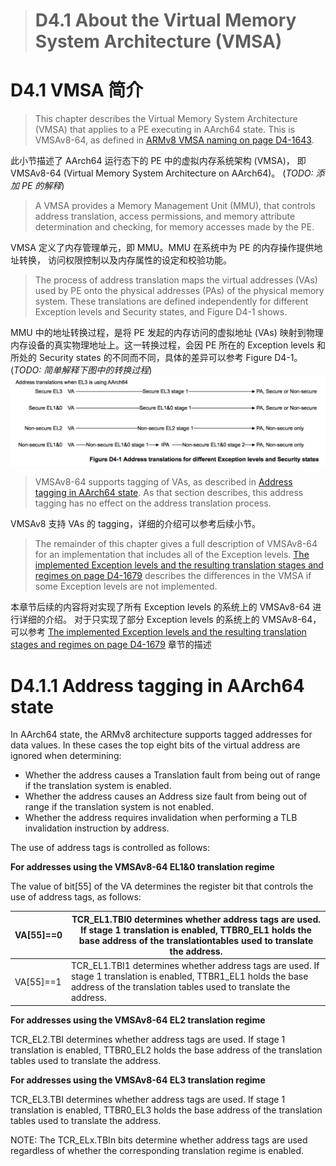 ># D4.1 About the Virtual Memory System Architecture (VMSA)

# D4.1 VMSA 简介

> This chapter describes the Virtual Memory System Architecture (VMSA) 
 > that applies to a PE executing in AArch64 state.
> This is VMSAv8-64, as defined in [ARMv8 VMSA naming on page D4-1643](todo.md).

此小节描述了 AArch64 运行态下的 PE 中的虚拟内存系统架构 (VMSA)，
即 VMSAv8-64 (Virtual Memory System Architecture on AArch64)。
(*TODO: 添加 PE 的解释*)

> A VMSA provides a Memory Management Unit (MMU), 
 > that controls address translation, access permissions,
 > and memory attribute determination and checking, 
 > for memory accesses made by the PE.

<!-- VMSA 定义了内存管理单元 这句不知道如何翻译会更贴切 -->
VMSA 定义了内存管理单元，即 MMU。MMU 在系统中为 PE 的内存操作提供地址转换，
访问权限控制以及内存属性的设定和校验功能。

> The process of address translation maps the virtual addresses (VAs) used by 
 > PE onto the physical addresses (PAs) of the physical memory system. 
> These translations are defined independently for different Exception levels
 > and Security states, and Figure D4-1 shows.

MMU 中的地址转换过程，是将 PE 发起的内存访问的虚拟地址 (VAs)
映射到物理内存设备的真实物理地址上。这一转换过程，会因 PE 所在的
Exception levels 和所处的 Security states 的不同而不同，具体的差异可以参考 Figure D4-1。
(*TODO: 简单解释下图中的转换过程*)
![](figure_d4_1.png)

> VMSAv8-64 supports tagging of VAs,
 >as described in [Address tagging in AArch64 state](todo.md).
> As that section describes,
 > this address tagging has no effect on the address translation process.

VMSAv8 支持 VAs 的 tagging，详细的介绍可以参考后续小节。

> The remainder of this chapter gives a full description of VMSAv8-64
 > for an implementation that includes all of the Exception levels.
> [The implemented Exception levels and the resulting translation stages and regimes on
 >page D4-1679](todo.md) describes the differences in the VMSA
 > if some Exception levels are not implemented.
 
本章节后续的内容将对实现了所有 Exception levels 的系统上的 VMSAv8-64 进行详细的介绍。
对于只实现了部分 Exception levels 的系统上的  VMSAv8-64，可以参考
[The implemented Exception levels and the resulting translation stages and regimes on page D4-1679](todo.md) 
章节的描述

# D4.1.1 Address tagging in AArch64 state

In AArch64 state, the ARMv8 architecture supports tagged addresses for data values. In these cases the top eight
bits of the virtual address are ignored when determining:
* Whether the address causes a Translation fault from being out of range if the translation system is enabled.
* Whether the address causes an Address size fault from being out of range if the translation system is not
enabled.
* Whether the address requires invalidation when performing a TLB invalidation instruction by address.


The use of address tags is controlled as follows:

**For addresses using the VMSAv8-64 EL1&0 translation regime**

The value of bit[55] of the VA determines the register bit that controls the use of address tags, as
follows:

| VA[55]==0 | TCR_EL1.TBI0 determines whether address tags are used. If stage 1 translation is enabled, TTBR0_EL1 holds the base address of the translationtables used to translate the address.|
| -- | -- |
| VA[55]==1 | TCR_EL1.TBI1 determines whether address tags are used. If stage 1 translation is enabled, TTBR1_EL1 holds the base address of the translation tables used to translate the address.|


**For addresses using the VMSAv8-64 EL2 translation regime**

TCR_EL2.TBI determines whether address tags are used. If stage 1 translation is enabled,
TTBR0_EL2 holds the base address of the translation tables used to translate the address.


**For addresses using the VMSAv8-64 EL3 translation regime**

TCR_EL3.TBI determines whether address tags are used. If stage 1 translation is enabled,
TTBR0_EL3 holds the base address of the translation tables used to translate the address.


NOTE:
The TCR_ELx.TBIn bits determine whether address tags are used regardless of whether the corresponding
translation regime is enabled.























































































































